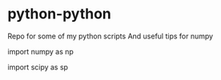 # python-python

Repo for some of my python scripts
And useful tips for numpy

import numpy as np

import scipy as sp
